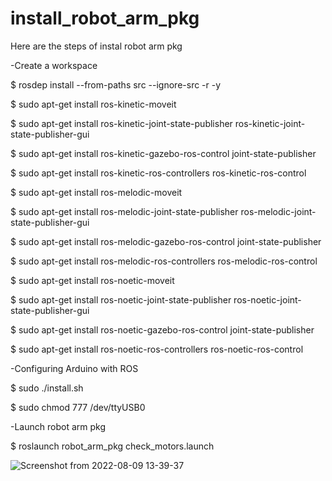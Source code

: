# install_robot_arm_pkg
Here are the steps of instal robot arm pkg

-Create a workspace

$ rosdep install --from-paths src --ignore-src -r -y



$ sudo apt-get install ros-kinetic-moveit

$ sudo apt-get install ros-kinetic-joint-state-publisher ros-kinetic-joint-state-publisher-gui

$ sudo apt-get install ros-kinetic-gazebo-ros-control joint-state-publisher

$ sudo apt-get install ros-kinetic-ros-controllers ros-kinetic-ros-control



$ sudo apt-get install ros-melodic-moveit

$ sudo apt-get install ros-melodic-joint-state-publisher ros-melodic-joint-state-publisher-gui

$ sudo apt-get install ros-melodic-gazebo-ros-control joint-state-publisher

$ sudo apt-get install ros-melodic-ros-controllers ros-melodic-ros-control


$ sudo apt-get install ros-noetic-moveit

$ sudo apt-get install ros-noetic-joint-state-publisher ros-noetic-joint-state-publisher-gui

$ sudo apt-get install ros-noetic-gazebo-ros-control joint-state-publisher

$ sudo apt-get install ros-noetic-ros-controllers ros-noetic-ros-control


-Configuring Arduino with ROS

$ sudo ./install.sh 

$ sudo chmod 777 /dev/ttyUSB0


-Launch robot arm pkg

$ roslaunch robot_arm_pkg check_motors.launch

![Screenshot from 2022-08-09 13-39-37](https://user-images.githubusercontent.com/108222099/183771554-b6cccc15-6e0f-43b1-bbd6-ac056a8ccb30.png)
